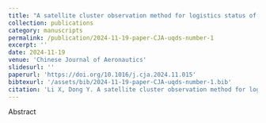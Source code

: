 ```yaml
---
title: "A satellite cluster observation method for logistics status of industry chain with quantifiable uncertainty"
collection: publications
category: manuscripts
permalink: /publication/2024-11-19-paper-CJA-uqds-number-1
excerpt: ''
date: 2024-11-19
venue: 'Chinese Journal of Aeronautics'
slidesurl: ''
paperurl: 'https://doi.org/10.1016/j.cja.2024.11.015'
bibtexurl: '/assets/bib/2024-11-19-paper-CJA-uqds-number-1.bib'
citation: 'Li X, Dong Y. A satellite cluster observation method for logistics status of industry chain with quantifiable uncertainty[J]. Chinese Journal of Aeronautics, 2025, 38(6): 103305. https://doi.org/10.1016/j.cja.2024.11.015'
---
```

Abstract
